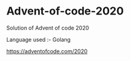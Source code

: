 # Advent-of-code-2020
Solution of Advent of code 2020

Language used :- Golang

https://adventofcode.com/2020

